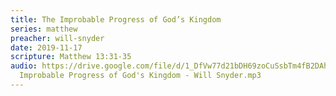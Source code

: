 ```yaml
---
title: The Improbable Progress of God’s Kingdom
series: matthew
preacher: will-snyder
date: 2019-11-17
scripture: Matthew 13:31-35
audio: https://drive.google.com/file/d/1_DfVw77d21bDH69zoCuSsbTm4fB2DAhb/view
  Improbable Progress of God's Kingdom - Will Snyder.mp3
---
```

